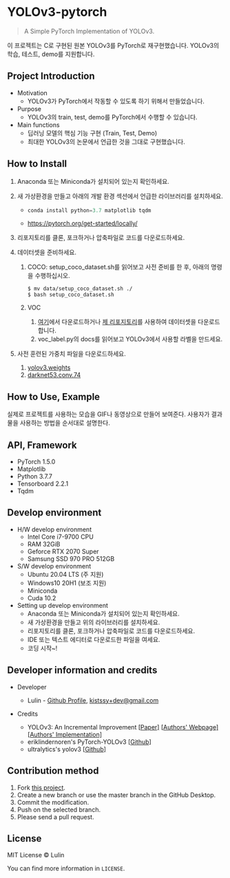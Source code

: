 # YOLOv3-pytorch

> A Simple PyTorch Implementation of YOLOv3.

이 프로젝트는 C로 구현된 원본 YOLOv3를 PyTorch로 재구현했습니다. YOLOv3의 학습, 테스트, demo를 지원합니다.

## Project Introduction

- Motivation
  - YOLOv3가 PyTorch에서 작동할 수 있도록 하기 위해서 만들었습니다.
- Purpose
  - YOLOv3의 train, test, demo를 PyTorch에서 수행할 수 있습니다.
- Main functions
  - 딥러닝 모델의 핵심 기능 구현 (Train, Test, Demo)
  - 최대한 YOLOv3의 논문에서 언급한 것을 그대로 구현했습니다.

## How to Install

1. Anaconda 또는 Miniconda가 설치되어 있는지 확인하세요.

2. 새 가상환경을 만들고 아래의 개발 환경 섹션에서 언급한 라이브러리를 설치하세요.

   - ```python
     conda install python=3.7 matplotlib tqdm
     ```

   - https://pytorch.org/get-started/locally/

3. 리포지토리를 클론, 포크하거나 압축파일로 코드를 다운로드하세요.

4. 데이터셋을 준비하세요.
   1. COCO: setup_coco_dataset.sh를 읽어보고 사전 준비를 한 후, 아래의 명령을 수행하십시오.

      ```shell
      $ mv data/setup_coco_dataset.sh ./
      $ bash setup_coco_dataset.sh
      ```

   2. VOC
      1. [여기](http://host.robots.ox.ac.uk/pascal/VOC/)에서 다운로드하거나 [제 리포지토리](https://github.com/LulinPollux/dataset-downloader)를 사용하여 데이터셋을 다운로드합니다.
      2. voc_label.py의 docs를 읽어보고 YOLOv3에서 사용할 라벨을 만드세요.

5. 사전 훈련된 가중치 파일을 다운로드하세요.

   1. [yolov3.weights](https://pjreddie.com/media/files/yolov3.weights)
   2. [darknet53.conv.74](https://pjreddie.com/media/files/darknet53.conv.74)

## How to Use, Example

실제로 프로젝트를 사용하는 모습을 GIF나 동영상으로 만들어 보여준다. 사용자가 결과물을 사용하는 방법을 순서대로 설명한다.

## API, Framework

- PyTorch 1.5.0
- Matplotlib
- Python 3.7.7
- Tensorboard 2.2.1
- Tqdm

## Develop environment

- H/W develop environment
  - Intel Core i7-9700 CPU
  - RAM 32GiB
  - Geforce RTX 2070 Super
  - Samsung SSD 970 PRO 512GB
- S/W develop environment
  - Ubuntu 20.04 LTS (주 지원)
  - Windows10 20H1 (보조 지원)
  - Miniconda
  - Cuda 10.2
- Setting up develop environment
  - Anaconda 또는 Miniconda가 설치되어 있는지 확인하세요.
  - 새 가상환경을 만들고 위의 라이브러리를 설치하세요.
  - 리포지토리를 클론, 포크하거나 압축파일로 코드를 다운로드하세요.
  - IDE 또는 텍스트 에디터로 다운로드한 파일을 여세요.
  - 코딩 시작~!

## Developer information and credits

- Developer
  
  - Lulin - [Github Profile](https://github.com/LulinPollux), kistssy+dev@gmail.com
  
- Credits

  - YOLOv3: An Incremental Improvement [[Paper\]](https://pjreddie.com/media/files/papers/YOLOv3.pdf) [[Authors' Webpage\]](https://pjreddie.com/darknet/yolo/) [[Authors' Implementation\]](https://github.com/pjreddie/darknet)
  - eriklindernoren's PyTorch-YOLOv3 [[Github\]](https://github.com/eriklindernoren/PyTorch-YOLOv3)
  - ultralytics's yolov3 [[Github\]](https://github.com/ultralytics/yolov3)

## Contribution method

1. Fork [this project](https://github.com/LulinPollux/리포지토리_이름).
2. Create a new branch or use the master branch in the GitHub Desktop.
3. Commit the modification.
4. Push on the selected branch.
5. Please send a pull request.

## License

MIT License © Lulin

You can find more information in `LICENSE`.